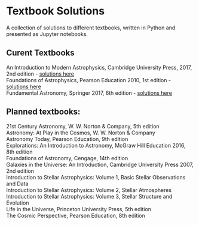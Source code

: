 # Textbook Solutions
A collection of solutions to different textbooks, written in Python and presented as Jupyter notebooks.

## Curent Textbooks
An Introduction to Modern Astrophysics, Cambridge University Press, 2017, 2nd edition - [solutions here](/Introduction_to_Modern_Astrophysics/) <br>
Foundations of Astrophysics, Pearson Education 2010, 1st edition - [solutions here](/Foundations_of_Astrophysics/) <br> 
Fundamental Astronomy, Springer 2017, 6th edition - [solutions here](/Fundamental_Astronomy/) <br>



## Planned textbooks:

21st Century Astronomy, W. W. Norton & Company, 5th edition <br>
Astronomy: At Play in the Cosmos, W. W. Norton & Company <br>
Astronomy Today, Pearson Education, 9th edition <br>
Explorations: An Introduction to Astronomy, McGraw Hill Education 2016, 8th edition <br>
Foundations of Astronomy, Cengage, 14th edition  <br> 
Galaxies in the Universe: An Introduction, Cambridge University Press 2007, 2nd edition <br>
Introduction to Stellar Astrophysics: Volume 1, Basic Stellar Observations and Data <br>
Introduction to Stellar Astrophysics: Volume 2, Stellar Atmospheres <br>
Introduction to Stellar Astrophysics: Volume 3, Stellar Structure and Evolution <br>
Life in the Universe, Princeton University Press, 5th edition <br>
The Cosmic Perspective, Pearson Education, 8th edition <br>
